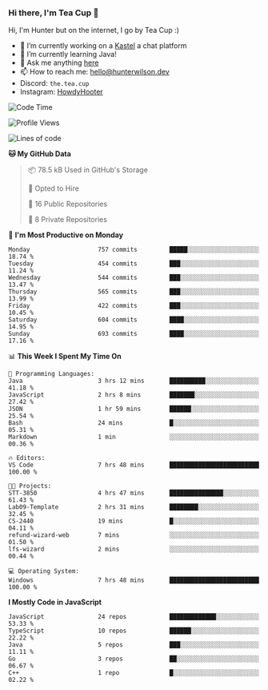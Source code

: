 ### Hi there, I'm Tea Cup 👋 

Hi, I'm Hunter but on the internet, I go by Tea Cup :)

- 🔭 I’m currently working on a [Kastel](https://github.com/KastelApp) a chat platform
- 🌱 I’m currently learning Java!
- 💬 Ask me anything [here](https://github.com/TheTeaCup/TheTeaCup/issues)
- 📫 How to reach me: [hello@hunterwilson.dev](mailto:hello@hunterwilson.dev)
- Discord: `the.tea.cup`
- Instagram: [HowdyHooter](https://instagram.com/HowdyHooter)

<!--START_SECTION:waka-->
![Code Time](http://img.shields.io/badge/Code%20Time-539%20hrs%2017%20mins-blue)

![Profile Views](http://img.shields.io/badge/Profile%20Views-7-blue)

![Lines of code](https://img.shields.io/badge/From%20Hello%20World%20I%27ve%20Written-1.3%20million%20lines%20of%20code-blue)

**🐱 My GitHub Data** 

> 📦 78.5 kB Used in GitHub's Storage 
 > 
> 💼 Opted to Hire
 > 
> 📜 16 Public Repositories 
 > 
> 🔑 8 Private Repositories 
 > 
📅 **I'm Most Productive on Monday** 

```text
Monday                   757 commits         █████░░░░░░░░░░░░░░░░░░░░   18.74 % 
Tuesday                  454 commits         ███░░░░░░░░░░░░░░░░░░░░░░   11.24 % 
Wednesday                544 commits         ███░░░░░░░░░░░░░░░░░░░░░░   13.47 % 
Thursday                 565 commits         ███░░░░░░░░░░░░░░░░░░░░░░   13.99 % 
Friday                   422 commits         ███░░░░░░░░░░░░░░░░░░░░░░   10.45 % 
Saturday                 604 commits         ████░░░░░░░░░░░░░░░░░░░░░   14.95 % 
Sunday                   693 commits         ████░░░░░░░░░░░░░░░░░░░░░   17.16 % 
```


📊 **This Week I Spent My Time On** 

```text
💬 Programming Languages: 
Java                     3 hrs 12 mins       ██████████░░░░░░░░░░░░░░░   41.18 % 
JavaScript               2 hrs 8 mins        ███████░░░░░░░░░░░░░░░░░░   27.42 % 
JSON                     1 hr 59 mins        ██████░░░░░░░░░░░░░░░░░░░   25.54 % 
Bash                     24 mins             █░░░░░░░░░░░░░░░░░░░░░░░░   05.31 % 
Markdown                 1 min               ░░░░░░░░░░░░░░░░░░░░░░░░░   00.36 % 

🔥 Editors: 
VS Code                  7 hrs 48 mins       █████████████████████████   100.00 % 

🐱‍💻 Projects: 
STT-3850                 4 hrs 47 mins       ███████████████░░░░░░░░░░   61.43 % 
Lab09-Template           2 hrs 31 mins       ████████░░░░░░░░░░░░░░░░░   32.45 % 
CS-2440                  19 mins             █░░░░░░░░░░░░░░░░░░░░░░░░   04.11 % 
refund-wizard-web        7 mins              ░░░░░░░░░░░░░░░░░░░░░░░░░   01.50 % 
lfs-wizard               2 mins              ░░░░░░░░░░░░░░░░░░░░░░░░░   00.44 % 

💻 Operating System: 
Windows                  7 hrs 48 mins       █████████████████████████   100.00 % 
```

**I Mostly Code in JavaScript** 

```text
JavaScript               24 repos            █████████████░░░░░░░░░░░░   53.33 % 
TypeScript               10 repos            ██████░░░░░░░░░░░░░░░░░░░   22.22 % 
Java                     5 repos             ███░░░░░░░░░░░░░░░░░░░░░░   11.11 % 
Go                       3 repos             ██░░░░░░░░░░░░░░░░░░░░░░░   06.67 % 
C++                      1 repo              █░░░░░░░░░░░░░░░░░░░░░░░░   02.22 % 
```




<!--END_SECTION:waka-->
